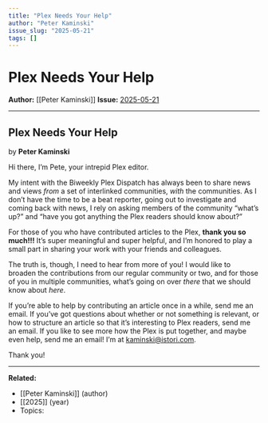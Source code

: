 ```yaml
---
title: "Plex Needs Your Help"
author: "Peter Kaminski"
issue_slug: "2025-05-21"
tags: []
---
```


# Plex Needs Your Help

**Author:** [[Peter Kaminski]]
**Issue:** [2025-05-21](https://plex.collectivesensecommons.org/2025-05-21/)

---

## Plex Needs Your Help
by **Peter Kaminski**

Hi there, I’m Pete, your intrepid Plex editor.

My intent with the Biweekly Plex Dispatch has always been to share news and views *from* a set of interlinked communities, *with* the communities. As I don’t have the time to be a beat reporter, going out to investigate and coming back with news, I rely on asking members of the community “what’s up?” and “have you got anything the Plex readers should know about?”

For those of you who have contributed articles to the Plex, **thank you so much!!!** It’s super meaningful and super helpful, and I’m honored to play a small part in sharing your work with your friends and colleagues.

The truth is, though, I need to hear from more of you! I would like to broaden the contributions from our regular community or two, and for those of you in multiple communities, what’s going on over *there* that we should know about *here*.

If you’re able to help by contributing an article once in a while, send me an email. If you’ve got questions about whether or not something is relevant, or how to structure an article so that it’s interesting to Plex readers, send me an email. If you like to see more how the Plex is put together, and maybe even help, send me an email! I’m at [kaminski@istori.com](mailto:kaminski@istori.com).

Thank you!

---

**Related:**
- [[Peter Kaminski]] (author)
- [[2025]] (year)
- Topics: 

